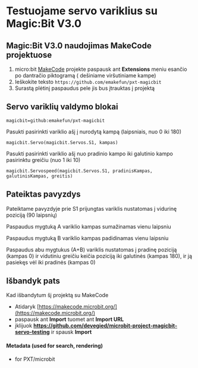 # Testuojame servo variklius su Magic:Bit V3.0

## Magic:Bit V3.0 naudojimas MakeCode projektuose

1. micro:bit [MakeCode](https://makecode.microbit.org/) projekte paspausk ant **Extensions** meniu esančio po dantračio piktogramą (<i class="icon setting large"></i> dešiniame viršutiniame kampe)
2. Ieškokite teksto `https://github.com/emakefun/pxt-magicbit`
3. Surastą plėtinį paspaudus pele jis bus įtrauktas į projektą

## Servo variklių valdymo blokai

```package
magicbit=github:emakefun/pxt-magicbit
```
Pasukti pasirinkti variklio ašį į nurodytą kampą (laipsniais, nuo 0 iki 180)
```block
magicbit.Servo(magicbit.Servos.S1, kampas)
```
Pasukti pasirinkti variklio ašį nuo pradinio kampo iki galutinio kampo pasirinktu greičiu (nuo 1 iki 10)
```block
magicbit.Servospeed(magicbit.Servos.S1, pradinisKampas, galutinisKampas, greitis)
```

## Pateiktas pavyzdys

Pateiktame pavyzdyje prie S1 prijungtas variklis nustatomas į vidurinę poziciją (90 laipsnių)

Paspaudus mygtuką A variklio kampas sumažinamas vienu laipsniu

Paspaudus mygtuką B variklio kampas padidinamas vienu laipsniu

Paspaudus abu mygtukus (A+B) variklis nustatomas į pradinę poziciją (kampas 0) ir vidutiniu greičiu keičia poziciją iki galutinės (kampas 180), ir ją pasiekęs vėl iki pradinės  (kampas 0)



## Išbandyk pats

Kad išbandytum šį projektą su MakeCode

* Atidaryk [https://makecode.microbit.org/](https://makecode.microbit.org/)
* paspausk ant **Import** tuomet ant **Import URL**
* įklijuok **https://github.com/devegied/microbit-project-magicbit-servo-testing** ir spausk **Import**

#### Metadata (used for search, rendering)

* for PXT/microbit